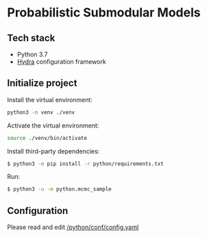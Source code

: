 # Probabilistic Submodular Models

## Tech stack

- Python 3.7
- [Hydra](https://hydra.cc) configuration framework


## Initialize project

Install the virtual environment:

```bash
python3 -m venv ./venv
```

Activate the virtual environment:

```bash
source ./venv/bin/activate
```

Install third-party dependencies:

```bash
$ python3 -m pip install -r python/requirements.txt
```

Run:

```bash
$ python3 -u -m python.mcmc_sample
```

## Configuration

Please read and edit [/python/conf/config.yaml](/python/conf/config.yaml)
